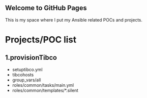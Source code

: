 ## Welcome to GitHub Pages

This is my space where I put my Ansible related POCs and projects.

# Projects/POC list 
## 1.provisionTibco
  - setuptibco.yml
  - tibcohosts
  - group_vars/all
  - roles/common/tasks/main.yml
  - roles/common/templates/*.silent
